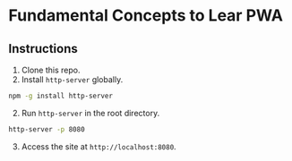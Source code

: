 # Fundamental Concepts to Lear PWA

## Instructions

1. Clone this repo.
2. Install `http-server` globally.

```bash
npm -g install http-server
```

2. Run `http-server` in the root directory.

```bash
http-server -p 8080
```

3. Access the site at `http://localhost:8080`.
